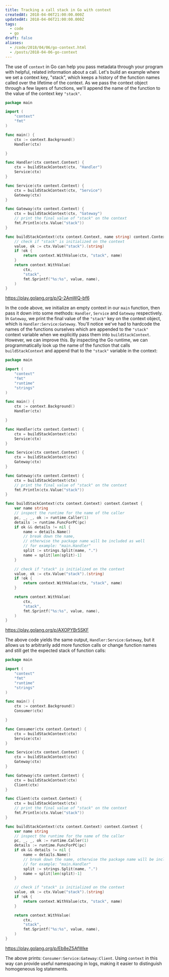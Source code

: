 ```yaml
---
title: Tracking a call stack in Go with context
createdAt: 2018-04-06T21:00:00.000Z
updatedAt: 2018-04-06T21:00:00.000Z
tags:
  - code
  - go
draft: false
aliases:
  - /code/2018/04/06/go-context.html
  - /posts/2018-04-06-go-context
---
```


The use of `context` in Go can help you pass metadata through your program with helpful, related information about a call.
Let's build an example where we set a context key, "stack", which keeps a history of the function names called over the lifetime of the context.
As we pass the context object through a few layers of functions, we'll append the name of the function to the value of the context key `"stack"`.

```go
package main

import (
    "context"
    "fmt"
)

func main() {
    ctx := context.Background()
    Handler(ctx)

}

func Handler(ctx context.Context) {
    ctx = buildStackContext(ctx, "Handler")
    Service(ctx)
}

func Service(ctx context.Context) {
    ctx = buildStackContext(ctx, "Service")
    Gateway(ctx)
}

func Gateway(ctx context.Context) {
    ctx = buildStackContext(ctx, "Gateway")
    // print the final value of "stack" on the context
    fmt.Println(ctx.Value("stack"))
}

func buildStackContext(ctx context.Context, name string) context.Context {
    // check if "stack" is initialized on the context
    value, ok := ctx.Value("stack").(string)
    if !ok {
        return context.WithValue(ctx, "stack", name)
    }
    return context.WithValue(
        ctx,
        "stack",
        fmt.Sprintf("%s:%s", value, name),
    )
}

```

<https://play.golang.org/p/Q-2AmWQ-bf6>

In the code above, we initialize an empty context in our `main` function, then pass it down into some methods: `Handler`, `Service` and `Gateway` respectively.
In `Gateway`, we print the final value of the `"stack"` key on the context object, which is `Handler:Service:Gateway`.
You'll notice we've had to hardcode the names of the functions ourselves which are appended to the `"stack"` context variable when we explicitly pass them into `buildStackContext`.
However, we can improve this.
By inspecting the Go runtime, we can programmatically look up the name of the function that calls `buildStackContext` and append that to the `"stack"` variable in the context:

```go
package main

import (
    "context"
    "fmt"
    "runtime"
    "strings"
)

func main() {
    ctx := context.Background()
    Handler(ctx)

}

func Handler(ctx context.Context) {
    ctx = buildStackContext(ctx)
    Service(ctx)
}

func Service(ctx context.Context) {
    ctx = buildStackContext(ctx)
    Gateway(ctx)
}

func Gateway(ctx context.Context) {
    ctx = buildStackContext(ctx)
    // print the final value of "stack" on the context
    fmt.Println(ctx.Value("stack"))
}

func buildStackContext(ctx context.Context) context.Context {
    var name string
    // inspect the runtime for the name of the caller
    pc, _, _, ok := runtime.Caller(1)
    details := runtime.FuncForPC(pc)
    if ok && details != nil {
        name = details.Name()
        // break down the name,
        // otherwise the package name will be included as well
        // for example: "main.Handler"
        split := strings.Split(name, ".")
        name = split[len(split)-1]
    }

    // check if "stack" is initialized on the context
    value, ok := ctx.Value("stack").(string)
    if !ok {
        return context.WithValue(ctx, "stack", name)
    }

    return context.WithValue(
        ctx,
        "stack",
        fmt.Sprintf("%s:%s", value, name),
    )
}

```

<https://play.golang.org/p/AXOPYBr5SKF>

The above code yields the same output, `Handler:Service:Gateway`, but it allows us to arbitrarily add more function calls or change function names and still get the expected stack of function calls:

```go
package main

import (
    "context"
    "fmt"
    "runtime"
    "strings"
)

func main() {
    ctx := context.Background()
    Consumer(ctx)

}

func Consumer(ctx context.Context) {
    ctx = buildStackContext(ctx)
    Service(ctx)
}

func Service(ctx context.Context) {
    ctx = buildStackContext(ctx)
    Gateway(ctx)
}

func Gateway(ctx context.Context) {
    ctx = buildStackContext(ctx)
    Client(ctx)
}

func Client(ctx context.Context) {
    ctx = buildStackContext(ctx)
    // print the final value of "stack" on the context
    fmt.Println(ctx.Value("stack"))
}

func buildStackContext(ctx context.Context) context.Context {
    var name string
    // inspect the runtime for the name of the caller
    pc, _, _, ok := runtime.Caller(1)
    details := runtime.FuncForPC(pc)
    if ok && details != nil {
        name = details.Name()
        // break down the name, otherwise the package name will be included as well
        // for example: "main.Handler"
        split := strings.Split(name, ".")
        name = split[len(split)-1]
    }

    // check if "stack" is initialized on the context
    value, ok := ctx.Value("stack").(string)
    if !ok {
        return context.WithValue(ctx, "stack", name)
    }

    return context.WithValue(
        ctx,
        "stack",
        fmt.Sprintf("%s:%s", value, name),
    )
}

```

<https://play.golang.org/p/Eb8eZ5AfWke>

The above prints: `Consumer:Service:Gateway:Client`.
Using `context` in this way can provide useful namespacing in logs, making it easier to distinguish homogeneous log statements.
